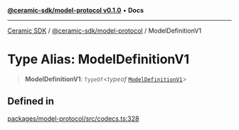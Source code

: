[**@ceramic-sdk/model-protocol v0.1.0**](../README.md) • **Docs**

***

[Ceramic SDK](../../../README.md) / [@ceramic-sdk/model-protocol](../README.md) / ModelDefinitionV1

# Type Alias: ModelDefinitionV1

> **ModelDefinitionV1**: `TypeOf`\<*typeof* [`ModelDefinitionV1`](../variables/ModelDefinitionV1.md)\>

## Defined in

[packages/model-protocol/src/codecs.ts:328](https://github.com/ceramicstudio/ceramic-sdk/blob/2df74ee449b4c48a3a1f531066c64854fe2dc5dd/packages/model-protocol/src/codecs.ts#L328)
